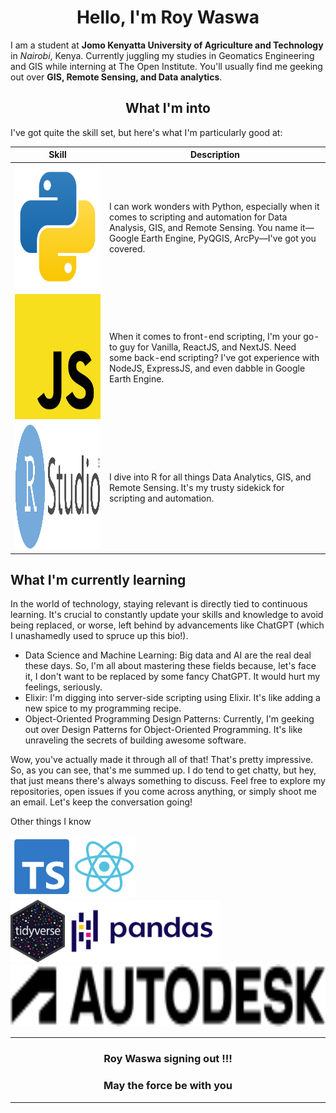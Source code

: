 
<h1 align="center"><b>Hello, I'm Roy Waswa</b></h1>

I am a student at **Jomo Kenyatta University of Agriculture and Technology** in _Nairobi_, Kenya. Currently juggling my studies in Geomatics Engineering and GIS while interning at The Open Institute. You'll usually find me geeking out over **GIS, Remote Sensing, and Data analytics**.

<h2 align="center"><b>What I'm into</b></h2>
I've got quite the skill set, but here's what I'm particularly good at:


| Skill       | Description|
|-------------|------------|
|<img src="./icons/python.svg" height=200 />| I can work wonders with Python, especially when it comes to scripting and automation for Data Analysis, GIS, and Remote Sensing. You name it—Google Earth Engine, PyQGIS, ArcPy—I've got you covered.|
|<img src="./icons/javascript.svg" height=200 /> |When it comes to front-end scripting, I'm your go-to guy for Vanilla, ReactJS, and NextJS. Need some back-end scripting? I've got experience with NodeJS, ExpressJS, and even dabble in Google Earth Engine.|
|<img src="./icons/rstudio.svg" height=200 /> | I dive into R for all things Data Analytics, GIS, and Remote Sensing. It's my trusty sidekick for scripting and automation.|

## **What I'm currently learning**
In the world of technology, staying relevant is directly tied to continuous learning. It's crucial to constantly update your skills and knowledge to avoid being replaced, or worse, left behind by advancements like ChatGPT (which I unashamedly used to spruce up this bio!).

- Data Science and Machine Learning: Big data and AI are the real deal these days. So, I'm all about mastering these fields because, let's face it, I don't want to be replaced by some fancy ChatGPT. It would hurt my feelings, seriously.
- Elixir: I'm digging into server-side scripting using Elixir. It's like adding a new spice to my programming recipe.
- Object-Oriented Programming Design Patterns: Currently, I'm geeking out over Design Patterns for Object-Oriented Programming. It's like unraveling the secrets of building awesome software.

Wow, you've actually made it through all of that! That's pretty impressive. So, as you can see, that's me summed up. I do tend to get chatty, but hey, that just means there's always something to discuss. Feel free to explore my repositories, open issues if you come across anything, or simply shoot me an email. Let's keep the conversation going!

Other things I know

<img src="./icons/typescript.svg" height=100 /><img src="./icons/react.svg" height=100 />
</br>
<img src="./icons/tidyverse.svg" height=100 /><img src="./icons/pandas.svg" height=100 />
</br>
<img src="./icons/autodesk.svg" height=100 />

---
<h3 align="center"><b>Roy Waswa signing out !!!</b></h3>
<h3 align="center">May the force be with you</h3>

---

